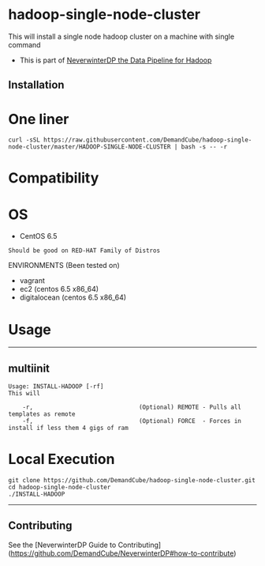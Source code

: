 hadoop-single-node-cluster
=======================

This will install a single node hadoop cluster on a machine with single command

- This is part of [NeverwinterDP the Data Pipeline for Hadoop](https://github.com/DemandCube/NeverwinterDP)



## Installation


# One liner 
```
curl -sSL https://raw.githubusercontent.com/DemandCube/hadoop-single-node-cluster/master/HADOOP-SINGLE-NODE-CLUSTER | bash -s -- -r
```

# Compatibility

OS
=======
* CentOS 6.5
```
Should be good on RED-HAT Family of Distros
```
ENVIRONMENTS (Been tested on)
- vagrant
- ec2 (centos 6.5 x86_64)
- digitalocean (centos 6.5 x86_64)

# Usage


* * *
## multiinit
```
Usage: INSTALL-HADOOP [-rf]
This will

    -r,                              (Optional) REMOTE - Pulls all templates as remote 
    -f,                              (Optional) FORCE  - Forces in install if less them 4 gigs of ram
```

# Local Execution
```
git clone https://github.com/DemandCube/hadoop-single-node-cluster.git
cd hadoop-single-node-cluster
./INSTALL-HADOOP
```

* * *

## Contributing

See the [NeverwinterDP Guide to Contributing] (https://github.com/DemandCube/NeverwinterDP#how-to-contribute)


